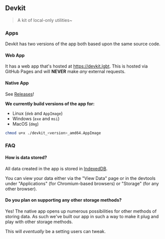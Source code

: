 ## Devkit

> A kit of local-only utilities~

### Apps

Devkit has two versions of the app both based upon the same source code.

#### Web App

It has a web app that's hosted at https://devkit.lgbt.
This is hosted via GitHub Pages and will **NEVER** make _any_ external requests.

#### Native App

See [Releases](https://github.com/rain-cafe/devkit.lgbt/releases/latest)!

**We currently build versions of the app for:**

- Linux (`deb` and `AppImage`)
- Windows (`exe` and `msi`)
- MacOS (`dmg`)

```sh
chmod u+x ./devkit_<version>_amd64.AppImage
```

### FAQ

#### How is data stored?

All data created in the app is stored in [IndexedDB](https://developer.mozilla.org/en-US/docs/Web/API/IndexedDB_API).

You can view your data either via the "View Data" page or in the devtools under "Applications" (for Chromium-based browsers) or "Storage" (for any other browser).

#### Do you plan on supporting any other storage methods?

Yes! The native app opens up numerous possibilities for other methods of storing data. As such we've built our app in such a way to make it plug and play with other storage methods.

This will _eventually_ be a setting users can tweak.
